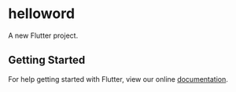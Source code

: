 # helloword

A new Flutter project.

## Getting Started

For help getting started with Flutter, view our online
[documentation](https://flutter.io/).
